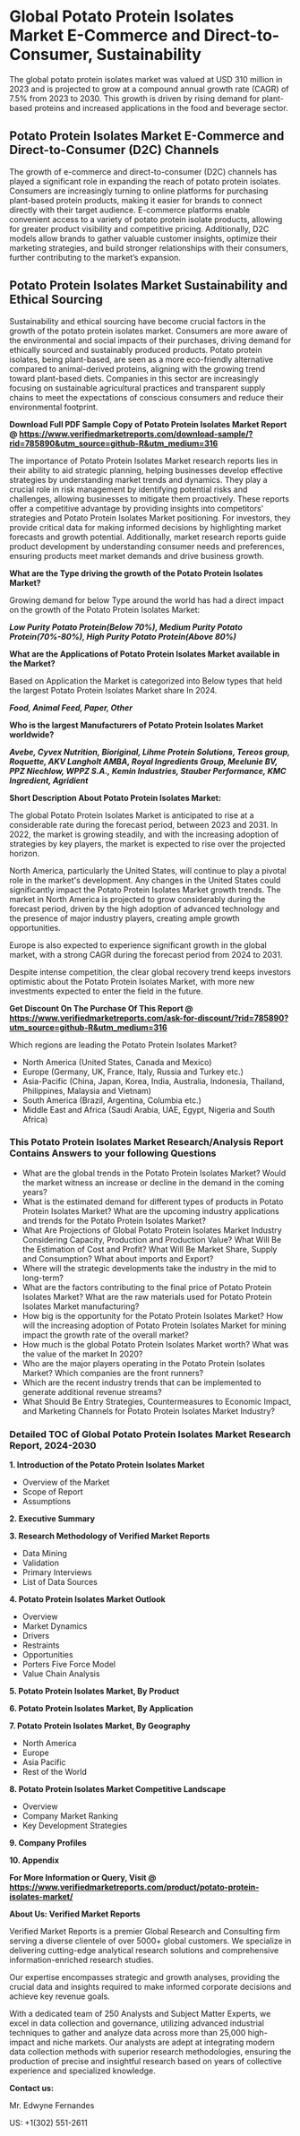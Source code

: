 <h1>Global Potato Protein Isolates Market E-Commerce and Direct-to-Consumer, Sustainability</h1><p class=""><p>The global potato protein isolates market was valued at USD 310 million in 2023 and is projected to grow at a compound annual growth rate (CAGR) of 7.5% from 2023 to 2030. This growth is driven by rising demand for plant-based proteins and increased applications in the food and beverage sector.</p><h2>Potato Protein Isolates Market E-Commerce and Direct-to-Consumer (D2C) Channels</h2><p>The growth of e-commerce and direct-to-consumer (D2C) channels has played a significant role in expanding the reach of potato protein isolates. Consumers are increasingly turning to online platforms for purchasing plant-based protein products, making it easier for brands to connect directly with their target audience. E-commerce platforms enable convenient access to a variety of potato protein isolate products, allowing for greater product visibility and competitive pricing. Additionally, D2C models allow brands to gather valuable customer insights, optimize their marketing strategies, and build stronger relationships with their consumers, further contributing to the market’s expansion.</p><h2>Potato Protein Isolates Market Sustainability and Ethical Sourcing</h2><p>Sustainability and ethical sourcing have become crucial factors in the growth of the potato protein isolates market. Consumers are more aware of the environmental and social impacts of their purchases, driving demand for ethically sourced and sustainably produced products. Potato protein isolates, being plant-based, are seen as a more eco-friendly alternative compared to animal-derived proteins, aligning with the growing trend toward plant-based diets. Companies in this sector are increasingly focusing on sustainable agricultural practices and transparent supply chains to meet the expectations of conscious consumers and reduce their environmental footprint.</p></p><p class=""><strong>Download Full PDF Sample Copy of Potato Protein Isolates Market Report @ <a href="https://www.verifiedmarketreports.com/download-sample/?rid=785890&utm_source=github-R&utm_medium=316" target="_blank">https://www.verifiedmarketreports.com/download-sample/?rid=785890&utm_source=github-R&utm_medium=316</a></strong></p><p>The importance of&nbsp;Potato Protein Isolates Market research reports lies in their ability to aid strategic planning, helping businesses develop effective strategies by understanding market trends and dynamics. They play a crucial role in risk management by identifying potential risks and challenges, allowing businesses to mitigate them proactively. These reports offer a competitive advantage by providing insights into competitors' strategies and Potato Protein Isolates Market positioning. For investors, they provide critical data for making informed decisions by highlighting market forecasts and growth potential. Additionally, market research reports guide product development by understanding consumer needs and preferences, ensuring products meet market demands and drive business growth.</p><p><strong>What are the&nbsp;Type driving the growth of the Potato Protein Isolates Market?</strong></p><p id="" class="">Growing demand for below Type around the world has had a direct impact on the growth of the Potato Protein Isolates Market:</p><p class=""><em><strong>Low Purity Potato Protein(Below 70%), Medium Purity Potato Protein(70%-80%), High Purity Potato Protein(Above 80%)</strong></em></p><p class=""><strong>What are the&nbsp;Applications&nbsp;of Potato Protein Isolates Market available in the Market?</strong></p><p id="" class="">Based on Application the Market is categorized into Below types that held the largest Potato Protein Isolates Market share In 2024.</p><p class=""><em><strong>Food, Animal Feed, Paper, Other</strong></em></p><p class=""><strong>Who is the largest Manufacturers of Potato Protein Isolates Market worldwide?</strong></p><p><em><strong>Avebe, Cyvex Nutrition, Bioriginal, Lihme Protein Solutions, Tereos group, Roquette, AKV Langholt AMBA, Royal Ingredients Group, Meelunie BV, PPZ Niechlow, WPPZ S.A., Kemin Industries, Stauber Performance, KMC Ingredient, Agridient</strong></em></p><p id="" class=""><strong>Short Description About Potato Protein Isolates Market:</strong></p><p>The global Potato Protein Isolates Market is anticipated to rise at a considerable rate during the forecast period, between 2023 and 2031. In 2022, the market is growing steadily, and with the increasing adoption of strategies by key players, the market is expected to rise over the projected horizon.</p><p>North America, particularly the United States, will continue to play a pivotal role in the market's development. Any changes in the United States could significantly impact the Potato Protein Isolates Market growth trends. The market in North America is projected to grow considerably during the forecast period, driven by the high adoption of advanced technology and the presence of major industry players, creating ample growth opportunities.</p><p>Europe is also expected to experience significant growth in the global market, with a strong CAGR during the forecast period from 2024 to 2031.</p><p>Despite intense competition, the clear global recovery trend keeps investors optimistic about the Potato Protein Isolates Market, with more new investments expected to enter the field in the future.</p><p id="" class=""><strong>Get Discount On The Purchase Of This Report @ <a href="https://www.verifiedmarketreports.com/ask-for-discount/?rid=785890?utm_source=github-R&utm_medium=316" target="_blank">https://www.verifiedmarketreports.com/ask-for-discount/?rid=785890?utm_source=github-R&utm_medium=316</a></strong></p><p class="">Which regions are leading the Potato Protein Isolates Market?</p><ul><li>North America (United States, Canada and Mexico)</li><li>Europe (Germany, UK, France, Italy, Russia and Turkey etc.)</li><li>Asia-Pacific (China, Japan, Korea, India, Australia, Indonesia, Thailand, Philippines, Malaysia and Vietnam)</li><li>South America (Brazil, Argentina, Columbia etc.)</li><li>Middle East and Africa (Saudi Arabia, UAE, Egypt, Nigeria and South Africa)</li></ul><h3 id="" class="">This Potato Protein Isolates Market Research/Analysis Report Contains Answers to your following Questions</h3><ul><li>What are the global trends in the Potato Protein Isolates Market? Would the market witness an increase or decline in the demand in the coming years?</li><li>What is the estimated demand for different types of products in Potato Protein Isolates Market? What are the upcoming industry applications and trends for the Potato Protein Isolates Market?</li><li>What Are Projections of Global Potato Protein Isolates Market Industry Considering Capacity, Production and Production Value? What Will Be the Estimation of Cost and Profit? What Will Be Market Share, Supply and Consumption? What about imports and Export?</li><li>Where will the strategic developments take the industry in the mid to long-term?</li><li>What are the factors contributing to the final price of Potato Protein Isolates Market? What are the raw materials used for Potato Protein Isolates Market manufacturing?</li><li>How big is the opportunity for the Potato Protein Isolates Market? How will the increasing adoption of Potato Protein Isolates Market for mining impact the growth rate of the overall market?</li><li>How much is the global Potato Protein Isolates Market worth? What was the value of the market In 2020?</li><li>Who are the major players operating in the Potato Protein Isolates Market? Which companies are the front runners?</li><li>Which are the recent industry trends that can be implemented to generate additional revenue streams?</li><li>What Should Be Entry Strategies, Countermeasures to Economic Impact, and Marketing Channels for Potato Protein Isolates Market Industry?</li></ul><h3 id="" class="">Detailed TOC of Global Potato Protein Isolates Market Research Report, 2024-2030</h3><p id="" class=""><strong>1. Introduction of the Potato Protein Isolates Market</strong></p><ul><li>Overview of the Market</li><li>Scope of Report</li><li>Assumptions</li></ul><p id="" class=""><strong>2. Executive Summary</strong></p><p id="" class=""><strong>3. Research Methodology of Verified Market Reports</strong></p><ul><li>Data Mining</li><li>Validation</li><li>Primary Interviews</li><li>List of Data Sources</li></ul><p id="" class=""><strong>4. Potato Protein Isolates Market Outlook</strong></p><ul><li>Overview</li><li>Market Dynamics</li><li>Drivers</li><li>Restraints</li><li>Opportunities</li><li>Porters Five Force Model</li><li>Value Chain Analysis</li></ul><p id="" class=""><strong>5. Potato Protein Isolates Market, By Product</strong></p><p id="" class=""><strong>6. Potato Protein Isolates Market, By Application</strong></p><p id="" class=""><strong>7. Potato Protein Isolates Market, By Geography</strong></p><ul><li>North America</li><li>Europe</li><li>Asia Pacific</li><li>Rest of the World</li></ul><p id="" class=""><strong>8. Potato Protein Isolates Market Competitive Landscape</strong></p><ul><li>Overview</li><li>Company Market Ranking</li><li>Key Development Strategies</li></ul><p id="" class=""><strong>9. Company Profiles</strong></p><p id="" class=""><strong>10. Appendix</strong></p><p id="" class=""><strong>For More Information or Query, Visit @ <a href="https://www.verifiedmarketreports.com/product/potato-protein-isolates-market/" target="_blank">https://www.verifiedmarketreports.com/product/potato-protein-isolates-market/</a></strong></p><p id="" class=""><strong>About Us: Verified Market Reports</strong></p><p id="" class="">Verified Market Reports is a premier Global Research and Consulting firm serving a diverse clientele of over 5000+ global customers. We specialize in delivering cutting-edge analytical research solutions and comprehensive information-enriched research studies.</p><p id="" class="">Our expertise encompasses strategic and growth analyses, providing the crucial data and insights required to make informed corporate decisions and achieve key revenue goals.</p><p id="" class="">With a dedicated team of 250 Analysts and Subject Matter Experts, we excel in data collection and governance, utilizing advanced industrial techniques to gather and analyze data across more than 25,000 high-impact and niche markets. Our analysts are adept at integrating modern data collection methods with superior research methodologies, ensuring the production of precise and insightful research based on years of collective experience and specialized knowledge.</p><p id="" class=""><strong>Contact us:</strong></p><p id="" class="">Mr. Edwyne Fernandes</p><p id="" class="">US: +1(302) 551-2611</p>